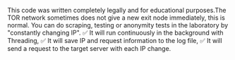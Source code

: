 This code was written completely legally and for educational purposes.The TOR network sometimes does not give a new exit node immediately, this is normal.
You can do scraping, testing or anonymity tests in the laboratory by "constantly changing IP".
✅ It will run continuously in the background with Threading,
✅ It will save IP and request information to the log file,
✅ It will send a request to the target server with each IP change.
